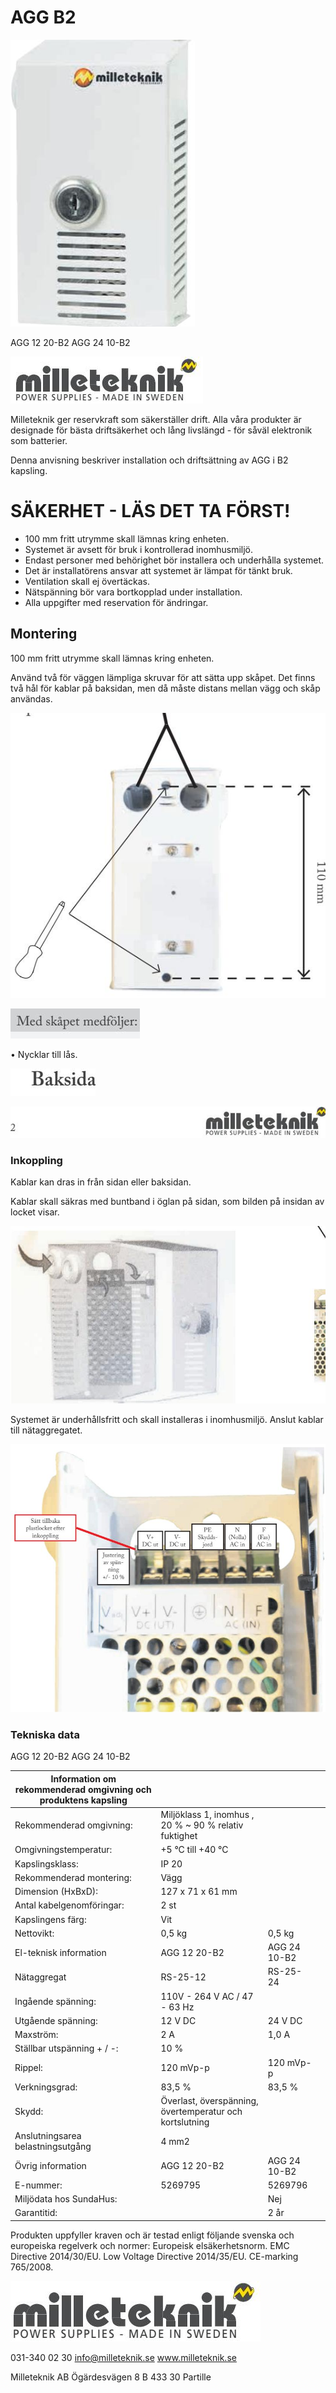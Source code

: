 # AGG B2

![](_page_0_Picture_1.jpeg)

AGG 12 20-B2 AGG 24 10-B2

![](_page_0_Picture_3.jpeg)

Milleteknik ger reservkraft som säkerställer drift. Alla våra produkter är designade för bästa driftsäkerhet och lång livslängd - för såväl elektronik som batterier.

Denna anvisning beskriver installation och driftsättning av AGG i B2 kapsling.

# SÄKERHET - LÄS DET TA FÖRST!

- 100 mm fritt utrymme skall lämnas kring enheten.
- Systemet är avsett för bruk i kontrollerad inomhusmiljö.
- Endast personer med behörighet bör installera och underhålla systemet.
- Det är installatörens ansvar att systemet är lämpat för tänkt bruk.
- Ventilation skall ej övertäckas.
- Nätspänning bör vara bortkopplad under installation.
- Alla uppgifter med reservation för ändringar.

## Montering

100 mm fritt utrymme skall lämnas kring enheten.

Använd två för väggen lämpliga skruvar för att sätta upp skåpet. Det finns två hål för kablar på baksidan, men då måste distans mellan vägg och skåp användas.

![](_page_1_Figure_13.jpeg)

![](_page_1_Figure_14.jpeg)

• Nycklar till lås.

![](_page_1_Figure_16.jpeg)

![](_page_1_Picture_17.jpeg)

### Inkoppling

Kablar kan dras in från sidan eller baksidan.

Kablar skall säkras med buntband i öglan på sidan, som bilden på insidan av locket visar.

![](_page_2_Picture_3.jpeg)

Systemet är underhållsfritt och skall installeras i inomhusmiljö. Anslut kablar till nätaggregatet.

![](_page_2_Picture_5.jpeg)

### Tekniska data

AGG 12 20-B2 AGG 24 10-B2

| Information om rekommenderad omgivning och produktens kapsling |                                                         |              |  |
|----------------------------------------------------------------|---------------------------------------------------------|--------------|--|
| Rekommenderad omgivning:                                       | Miljöklass 1, inomhus , 20 % ~ 90 % relativ fuktighet   |              |  |
| Omgivningstemperatur:                                          | +5 °C till +40 °C                                       |              |  |
| Kapslingsklass:                                                | IP 20                                                   |              |  |
| Rekommenderad montering:                                       | Vägg                                                    |              |  |
| Dimension (HxBxD):                                             | 127 x 71 x 61 mm                                        |              |  |
| Antal kabelgenomföringar:                                      | 2 st                                                    |              |  |
| Kapslingens färg:                                              | Vit                                                     |              |  |
| Nettovikt:                                                     | 0,5 kg                                                  | 0,5 kg       |  |
| El-teknisk information                                         | AGG 12 20-B2                                            | AGG 24 10-B2 |  |
| Nätaggregat                                                    | RS-25-12                                                | RS-25-24     |  |
| Ingående spänning:                                             | 110V - 264 V AC / 47 - 63 Hz                            |              |  |
| Utgående spänning:                                             | 12 V DC                                                 | 24 V DC      |  |
| Maxström:                                                      | 2 A                                                     | 1,0 A        |  |
| Ställbar utspänning + / -:                                     | 10 %                                                    |              |  |
| Rippel:                                                        | 120 mVp-p                                               | 120 mVp-p    |  |
| Verkningsgrad:                                                 | 83,5 %                                                  | 83,5 %       |  |
| Skydd:                                                         | Överlast, överspänning, övertemperatur och kortslutning |              |  |
| Anslutningsarea belastningsutgång                              | 4 mm2                                                   |              |  |
| Övrig information                                              | AGG 12 20-B2                                            | AGG 24 10-B2 |  |
| E-nummer:                                                      | 5269795                                                 | 5269796      |  |
| Miljödata hos SundaHus:                                        |                                                         | Nej          |  |
| Garantitid:                                                    |                                                         | 2 år         |  |

Produkten uppfyller kraven och är testad enligt följande svenska och europeiska regelverk och normer: Europeisk elsäkerhetsnorm. EMC Directive 2014/30/EU. Low Voltage Directive 2014/35/EU. CE-marking 765/2008.

![](_page_3_Picture_5.jpeg)

031-340 02 30 info@milleteknik.se www.milleteknik.se

Milleteknik AB Ögärdesvägen 8 B 433 30 Partille